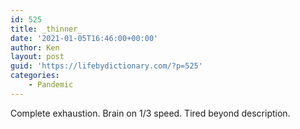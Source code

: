 ```yaml
---
id: 525
title: _thinner_
date: '2021-01-05T16:46:00+00:00'
author: Ken
layout: post
guid: 'https://lifebydictionary.com/?p=525'
categories:
    - Pandemic
---
```


Complete exhaustion. Brain on 1/3 speed. Tired beyond description.